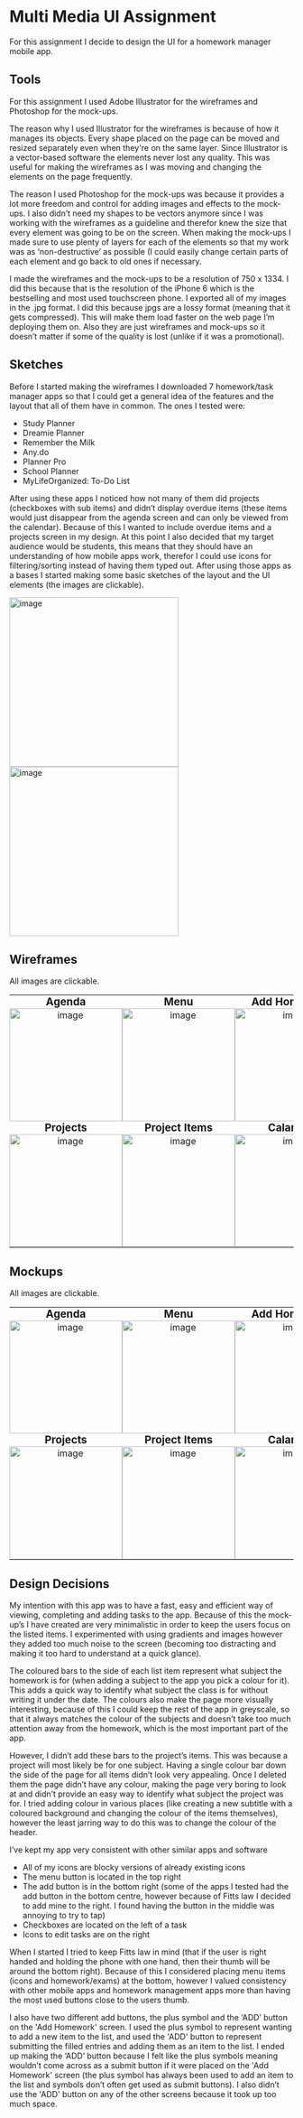 <style>
  table{
  border: none;
  }
  td{
  padding: 0px;
  margin: 0px;
  border: none;
  text-align: center;
  }
  tr{
    border: none;
  }
  h3{
  padding: 0px;
  margin: 0px;
  }
  </style>

# Multi Media UI Assignment

For this assignment I decide to design the UI for a homework manager mobile app.

## Tools

For this assignment I used Adobe Illustrator for the wireframes and Photoshop for the mock-ups.

The reason why I used Illustrator for the wireframes is because of how it manages its objects. Every shape placed on the page can be moved and resized separately even when they're on the same layer. Since Illustrator is a vector-based software the elements never lost any quality. This was useful for making the wireframes as I was moving and changing the elements on the page frequently. 

The reason I used Photoshop for the mock-ups was because it provides a lot more freedom and control for adding images and effects to the mock-ups. I also didn’t need my shapes to be vectors anymore since I was working with the wireframes as a guideline and therefor knew the size that every element was going to be on the screen. When making the mock-ups I made sure to use plenty of layers for each of the elements so that my work was as ‘non-destructive’ as possible (I could easily change certain parts of each element and go back to old ones if necessary.

I made the wireframes and the mock-ups to be a resolution of 750 x 1334. I did this because that is the resolution of the iPhone 6 which is the bestselling and most used touchscreen phone. I exported all of my images in the .jpg format. I did this because jpgs are a lossy format (meaning that it gets compressed). This will make them load faster on the web page I’m deploying them on. Also they are just wireframes and mock-ups so it doesn’t matter if some of the quality is lost (unlike if it was a promotional).


## Sketches

Before I started making the wireframes I downloaded 7 homework/task manager apps so that I could get a general idea of the features and the layout that all of them have in common. The ones I tested were:
- Study Planner
- Dreamie Planner
- Remember the Milk
- Any.do
- Planner Pro
- School Planner
- MyLifeOrganized: To-Do List

After using these apps I noticed how not many of them did projects (checkboxes with sub items) and didn’t display overdue items (these items would just disappear from the agenda screen and can only be viewed from the calendar). Because of this I wanted to include overdue items and a projects screen in my design. At this point I also decided that my target audience would be students, this means that they should have an understanding of how mobile apps work, therefor I could use icons for filtering/sorting instead of having them typed out. After using those apps as a bases I started making some basic sketches of the layout and the UI elements (the images are clickable).


<a href="imgs/multimedia/sketches/Scan1.jpg">
<img src="imgs/multimedia/sketches/Scan1.jpg" alt="image" width="300"/>
 </a>
 <a href="imgs/multimedia/sketches/Scan2.jpg">
<img src="imgs/multimedia/sketches/Scan2.jpg" alt="image" width="300"/>
 </a>

## Wireframes
All images are clickable.

<table>
  <tr>
    <td>
      <h3>Agenda</h3>
        <a href="imgs/multimedia/wireframes/Wireframe-Homework.jpg">
          <img src="imgs/multimedia/wireframes/Wireframe-Homework.jpg" alt="image" width="200" />
        </a>
    </td>
    <td>
      <h3>Menu</h3>
        <a href="imgs/multimedia/wireframes/Wireframe-Menu.jpg">
          <img src="imgs/multimedia/wireframes/Wireframe-Menu.jpg" alt="image" width="200"/>
        </a>
    </td>
    <td>
      <h3>Add Homework</h3>
        <a href="imgs/multimedia/wireframes/Wireframe-AddHomework.jpg">
          <img src="imgs/multimedia/wireframes/Wireframe-AddHomework.jpg" alt="image" width="200"/>
        </a>
    </td>
  </tr>
  
  <tr>
    <td>
      <h3>Projects</h3>
        <a href="imgs/multimedia/wireframes/Wireframe-Projects.jpg">
          <img src="imgs/multimedia/wireframes/Wireframe-Projects.jpg" alt="image" width="200"/>
        </a>
    </td>
    <td>
      <h3>Project Items</h3>
        <a href="imgs/multimedia/wireframes/Wireframe-ProjectItems.jpg">
          <img src="imgs/multimedia/wireframes/Wireframe-ProjectItems.jpg" alt="image" width="200"/>
        </a>
    </td>
    <td>
      <h3>Calander</h3>
        <a href="imgs/multimedia/wireframes/Wireframe-Calander.jpg">
          <img src="imgs/multimedia/wireframes/Wireframe-Calander.jpg" alt="image" width="200"/>
        </a>
    </td>
  </tr>
</table>

## Mockups
All images are clickable.

<table>
  <tr>
    <td>
      <h3>Agenda</h3>
        <a href="imgs/multimedia/mockups/Mockup-Homework.jpg">
          <img src="imgs/multimedia/mockups/Mockup-Homework.jpg" alt="image" width="200"/>
        </a>
    </td>
    <td>
      <h3>Menu</h3>
        <a href="imgs/multimedia/mockups/Mockup-Menu.jpg">
          <img src="imgs/multimedia/mockups/Mockup-Menu.jpg" alt="image" width="200">
        </a>
    </td>
    <td>
      <h3>Add Homework</h3>
        <a href="imgs/multimedia/mockups/Mockup-AddHomework.jpg">
          <img src="imgs/multimedia/mockups/Mockup-AddHomework.jpg" alt="image" width="200">
        </a>
    </td>
  </tr>
  
  <tr>
    <td>
      <h3>Projects</h3>
        <a href="imgs/multimedia/mockups/Mockup-Projects.jpg">
          <img src="imgs/multimedia/mockups/Mockup-Projects.jpg" alt="image" width="200">
        </a>
    </td>
    <td>
      <h3>Project Items</h3>
        <a href="imgs/multimedia/mockups/Mockup-ProjectItems.jpg">
          <img src="imgs/multimedia/mockups/Mockup-ProjectItems.jpg" alt="image" width="200">
        </a>
    </td>
    <td>
      <h3>Calander</h3>
        <a href="imgs/multimedia/mockups/Mockup-Calander.jpg">
          <img src="imgs/multimedia/mockups/Mockup-Calander.jpg" alt="image" width="200">
      </a>
    </td>
  </tr>
</table>

## Design Decisions

My intention with this app was to have a fast, easy and efficient way of viewing, completing and adding tasks to the app. Because of this the mock-up’s I have created are very minimalistic in order to keep the users focus on the listed items. I experimented with using gradients and images however they added too much noise to the screen (becoming too distracting and making it too hard to understand at a quick glance).

The coloured bars to the side of each list item represent what subject the homework is for (when adding a subject to the app you pick a colour for it). This adds a quick way to identify what subject the class is for without writing it under the date. The colours also make the page more visually interesting, because of this I could keep the rest of the app in greyscale, so that it always matches the colour of the subjects and doesn’t take too much attention away from the homework, which is the most important part of the app.

However, I didn’t add these bars to the project’s items. This was because a project will most likely be for one subject. Having a single colour bar down the side of the page for all items didn’t look very appealing. Once I deleted them the page didn’t have any colour, making the page very boring to look at and didn’t provide an easy way to identify what subject the project was for. I tried adding colour in various places (like creating a new subtitle with a coloured background and changing the colour of the items themselves), however the least jarring way to do this was to change the colour of the header.

I’ve kept my app very consistent with other similar apps and software
-	All of my icons are blocky versions of already existing icons
-	The menu button is located in the top right
-	The add button is in the bottom right (some of the apps I tested had the add button in the bottom centre, however because of Fitts law I decided to add mine to the right. I found having the button in the middle was annoying to try to tap)
- Checkboxes are located on the left of a task
- Icons to edit tasks are on the right

When I started I tried to keep Fitts law in mind (that if the user is right handed and holding the phone with one hand, then their thumb will be around the bottom right). Because of this I considered placing menu items (icons and homework/exams) at the bottom, however I valued consistency with other mobile apps and homework management apps more than having the most used buttons close to the users thumb. 

I also have two different add buttons, the plus symbol and the ‘ADD’ button on the 'Add Homework' screen. I used the plus symbol to represent wanting to add a new item to the list, and used the 'ADD' button to represent submitting the filled entries and adding them as an item to the list. I ended up making the ‘ADD’ button because I felt like the plus symbols meaning wouldn’t come across as a submit button if it were placed on the 'Add Homework' screen (the plus symbol has always been used to add an item to the list and symbols don’t often get used as submit buttons). I also didn’t use the 'ADD' button on any of the other screens because it took up too much space.
